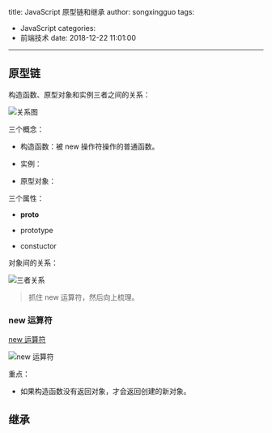 title: JavaScript 原型链和继承
author: songxingguo
tags:
  - JavaScript
categories:
  - 前端技术
date: 2018-12-22 11:01:00
---
## 原型链

构造函数、原型对象和实例三者之间的关系：

![关系图](https://graphbed.qiniu.songxingguo.com/prototype-and-inherit/1544147270338.png)

<!-- more -->

三个概念：

- 构造函数：被 new 操作符操作的普通函数。

- 实例：

- 原型对象：

三个属性： 

- __proto__

- prototype

- constuctor

对象间的关系：

![三者关系](https://graphbed.qiniu.songxingguo.com/prototype-and-inherit/%E4%B8%89%E8%80%85%E7%9A%84%E5%85%B3%E7%B3%BB.jpg)


> 抓住 new 运算符，然后向上梳理。

### new 运算符

[new 运算符](https://developer.mozilla.org/zh-CN/docs/Web/JavaScript/Reference/Operators/new)

![new 运算符](https://graphbed.qiniu.songxingguo.com/prototype-and-inherit/new%E6%93%8D%E4%BD%9C%E7%AC%A6)

重点：

- 如果构造函数没有返回对象，才会返回创建的新对象。

## 继承

